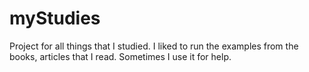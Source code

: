# myStudies
Project for all things that I studied. I liked to run the examples from the books, articles that I read. Sometimes I use it for help.
